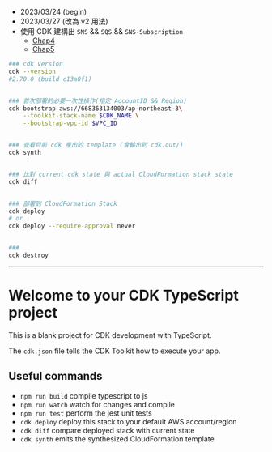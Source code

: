 
- 2023/03/24 (begin)
- 2023/03/27 (改為 v2 用法)
- 使用 CDK 建構出 `SNS` && `SQS` && `SNS-Subscription`
    - [Chap4](https://ithelp.ithome.com.tw/articles/10239592)
    - [Chap5](https://ithelp.ithome.com.tw/articles/10240171)


```bash
### cdk Version
cdk --version
#2.70.0 (build c13a0f1)


### 首次部署的必要一次性操作(指定 AccountID && Region)
cdk bootstrap aws://668363134003/ap-northeast-3\
    --toolkit-stack-name $CDK_NAME \
    --bootstrap-vpc-id $VPC_ID


### 查看目前 cdk 產出的 template (會輸出到 cdk.out/)
cdk synth


### 比對 current cdk state 與 actual CloudFormation stack state
cdk diff


### 部署到 CloudFormation Stack
cdk deploy
# or
cdk deploy --require-approval never


### 
cdk destroy
```

------------------------------------------------------------


# Welcome to your CDK TypeScript project

This is a blank project for CDK development with TypeScript.

The `cdk.json` file tells the CDK Toolkit how to execute your app.

## Useful commands

* `npm run build`   compile typescript to js
* `npm run watch`   watch for changes and compile
* `npm run test`    perform the jest unit tests
* `cdk deploy`      deploy this stack to your default AWS account/region
* `cdk diff`        compare deployed stack with current state
* `cdk synth`       emits the synthesized CloudFormation template
